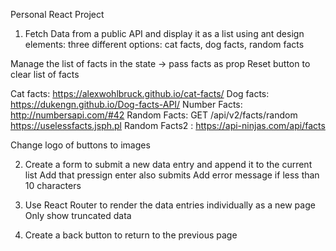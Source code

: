 Personal React Project

1. Fetch Data from a public API and display it as a list using ant design elements: three different
  options: cat facts, dog facts, random facts

  Manage the list of facts in the state -> pass facts as prop
  Reset button to clear list of facts

  Cat facts: https://alexwohlbruck.github.io/cat-facts/
  Dog facts: https://dukengn.github.io/Dog-facts-API/
  Number Facts: http://numbersapi.com/#42
  Random Facts: GET /api/v2/facts/random https://uselessfacts.jsph.pl
  Random Facts2 : https://api-ninjas.com/api/facts

  Change logo of buttons to images

2. Create a form to submit a new data entry and append it to the current list
  Add that pressign enter also submits
  Add error message if less than 10 characters

3. Use React Router to render the data entries individually as a new page
  Only show truncated data

4. Create a back button to return to the previous page


